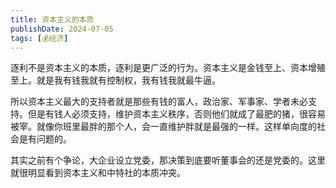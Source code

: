 ```yaml
---
title: 资本主义的本质
publishDate: 2024-07-05
tags: [💰经济]
---
```


逐利不是资本主义的本质，逐利是更广泛的行为。资本主义是金钱至上、资本增殖至上。就是我有钱我就有控制权，我有钱我就最牛逼。

所以资本主义最大的支持者就是那些有钱的富人，政治家、军事家、学者未必支持。但是有钱人必须支持，维护资本主义秩序，否则他们就成了最肥的猪，很容易被宰。就像你班里最胖的那个人，会一直维护胖就是最强的一样。这样单向度的社会是有问题的。

其实之前有个争论，大企业设立党委，那决策到底要听董事会的还是党委的。这里就很明显看到资本主义和中特社的本质冲突。
